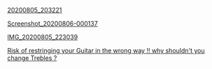 [20200805_203221](https://cdn.discordapp.com/attachments/738345342248157205/740744130472181761/20200805_203221.jpg)

[Screenshot_20200806-000137](https://cdn.discordapp.com/attachments/738345342248157205/740691073650917487/Screenshot_20200806-000137.jpg)

[IMG_20200805_223039](https://cdn.discordapp.com/attachments/738345342248157205/740668206414299156/IMG_20200805_223039.jpg)

[Risk of restringing your Guitar in the wrong way !! why shouldn't you change Trebles ?](https://youtu.be/rgcL52aZSZ8)

